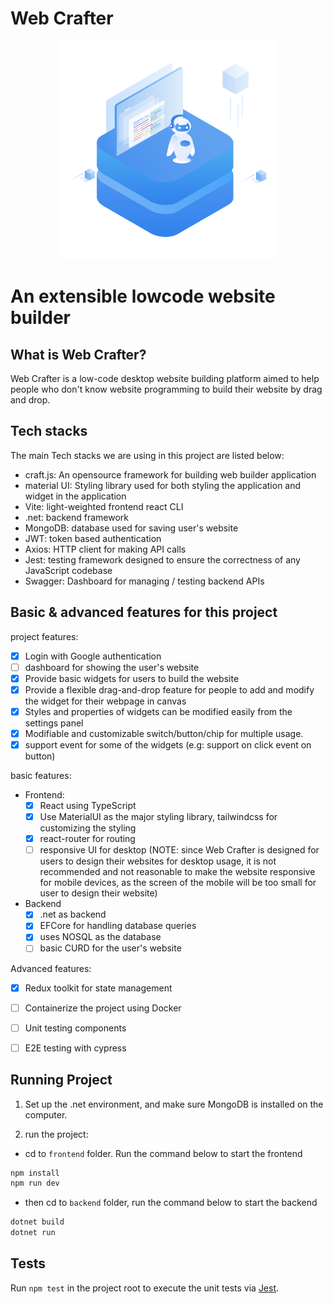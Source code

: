 # Web Crafter

<p align="center">
  <img src="./frontend/src/assets/logo.svg" width="350" />
  <h1>An extensible lowcode website builder</h1>
</p>

## What is Web Crafter?
Web Crafter is a low-code desktop website building platform aimed to help people who don't know website programming to build their website by drag and drop.


## Tech stacks
The main Tech stacks we are using in this project are listed below:
  - craft.js: An opensource framework for building web builder application
  - material UI: Styling library used for both styling the application and widget in the application
  - Vite: light-weighted frontend react CLI
  - .net: backend framework
  - MongoDB: database used for saving user's website
  - JWT: token based authentication
  - Axios: HTTP client for making API calls
  - Jest: testing framework designed to ensure the correctness of any JavaScript codebase
  - Swagger: Dashboard for managing / testing backend APIs

## Basic & advanced features for this project
project features:
  - [x] Login with Google authentication
  - [ ] dashboard for showing the user's website
  - [x] Provide basic widgets for users to build the website
  - [x] Provide a flexible drag-and-drop feature for people to add and modify the widget for their webpage in canvas
  - [x] Styles and properties of widgets can be modified easily from the settings panel
  - [x] Modifiable and customizable switch/button/chip for multiple usage.
  - [x] support event for some of the widgets (e.g: support on click event on button)

basic features:
  - Frontend:
    - [x] React using TypeScript
    - [x] Use MaterialUI as the major styling library, tailwindcss for customizing the styling
    - [x] react-router for routing
    - [ ] responsive UI for desktop (NOTE: since Web Crafter is designed for users to design their websites for desktop usage, it is not recommended and not reasonable to make the website responsive for mobile devices, as the screen of the mobile will be too small for user to design their website)  
  - Backend
    - [x] .net as backend
    - [x] EFCore for handling database queries
    - [x] uses NOSQL as the database
    - [ ] basic CURD for the user's website

Advanced features:
  - [x] Redux toolkit for state management
  - [ ] Containerize the project using Docker
  - [ ] Unit testing components
  - [ ] E2E testing with cypress


## Running Project

1. Set up the .net environment, and make sure MongoDB is installed on the computer.

2. run the project:
  - cd to `frontend` folder. Run the command below to start the frontend
  ```bash
  npm install 
  npm run dev
  ```

  - then cd to `backend` folder, run the command below to start the backend
  ```bash
  dotnet build
  dotnet run
  ```

## Tests

Run `npm test` in the project root to execute the unit tests via [Jest](https://jestjs.io).
